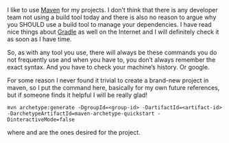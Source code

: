 I like to use [Maven](https://maven.apache.org/) for my projects. I don’t think that there is any developer team not using a build tool today and there is also no reason to argue why you SHOULD use a build tool to manage your dependencies. I have read nice things about [Gradle](https://gradle.org/) as well on the Internet and I will definitely check it as soon as I have time.

So, as with any tool you use, there will always be these commands you do not frequently use and when you have to, you don’t always remember the exact syntax. And you have to check your machine’s history. Or google.

For some reason I never found it trivial to create a brand-new project in maven, so I put the command here, basically for my own future references, but if someone finds it helpful I will be really glad!

    mvn archetype:generate -DgroupId=<group-id> -DartifactId=<artifact-id> -DarchetypeArtifactId=maven-archetype-quickstart -DinteractiveMode=false

where <group-id> and <artifact-id> are the ones desired for the project.

